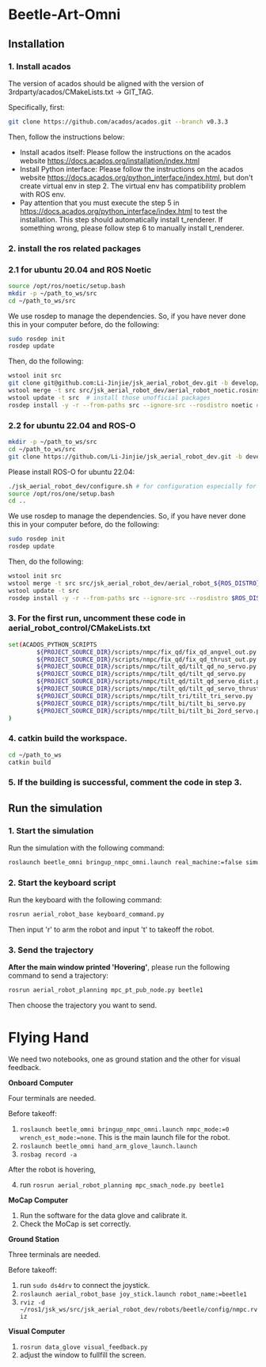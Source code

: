 # Beetle-Art-Omni

## Installation

### 1. Install acados

The version of acados should be aligned with the version of 3rdparty/acados/CMakeLists.txt -> GIT_TAG.

Specifically, first:

```bash
git clone https://github.com/acados/acados.git --branch v0.3.3
```

Then, follow the instructions below:

- Install acados itself: Please follow the instructions on the acados
  website https://docs.acados.org/installation/index.html
- Install Python interface: Please follow the instructions on the acados
  website https://docs.acados.org/python_interface/index.html, but don't create virtual env in step 2. The virtual env
  has compatibility problem with ROS env.
- Pay attention that you must execute the step 5 in https://docs.acados.org/python_interface/index.html to test the
  installation. This step should automatically install t_renderer. If something wrong, please follow step 6 to manually
  install t_renderer.

### 2. install the ros related packages

### 2.1 for ubuntu 20.04 and ROS Noetic

```bash
source /opt/ros/noetic/setup.bash
mkdir -p ~/path_to_ws/src
cd ~/path_to_ws/src
```

We use rosdep to manage the dependencies. So,
if you have never done this in your computer before, do the following:

```bash
sudo rosdep init
rosdep update
```

Then, do the following:

```bash
wstool init src
git clone git@github.com:Li-Jinjie/jsk_aerial_robot_dev.git -b develop/MPC_tilt_mt  # -b means the branch
wstool merge -t src src/jsk_aerial_robot_dev/aerial_robot_noetic.rosinstall
wstool update -t src  # install those unofficial packages
rosdep install -y -r --from-paths src --ignore-src --rosdistro noetic # install the dependencies, aka the packages in the package.xml
```

### 2.2 for ubuntu 22.04 and ROS-O

```bash
mkdir -p ~/path_to_ws/src
cd ~/path_to_ws/src
git clone https://github.com/Li-Jinjie/jsk_aerial_robot_dev.git -b develop/MPC_tilt_mt  # -b means the branch
```

Please install ROS-O for ubuntu 22.04:

```bash
./jsk_aerial_robot_dev/configure.sh # for configuration especially for ros-o in jammy
source /opt/ros/one/setup.bash
cd ..
```

We use rosdep to manage the dependencies. So,
if you have never done this in your computer before, do the following:

```bash
sudo rosdep init
rosdep update
```

Then, do the following:

```bash
wstool init src
wstool merge -t src src/jsk_aerial_robot_dev/aerial_robot_${ROS_DISTRO}.rosinstall
wstool update -t src
rosdep install -y -r --from-paths src --ignore-src --rosdistro $ROS_DISTRO
```

### 3. For the first run, uncomment these code in aerial_robot_control/CMakeLists.txt

```bash
set(ACADOS_PYTHON_SCRIPTS
        ${PROJECT_SOURCE_DIR}/scripts/nmpc/fix_qd/fix_qd_angvel_out.py
        ${PROJECT_SOURCE_DIR}/scripts/nmpc/fix_qd/fix_qd_thrust_out.py
        ${PROJECT_SOURCE_DIR}/scripts/nmpc/tilt_qd/tilt_qd_no_servo.py
        ${PROJECT_SOURCE_DIR}/scripts/nmpc/tilt_qd/tilt_qd_servo.py
        ${PROJECT_SOURCE_DIR}/scripts/nmpc/tilt_qd/tilt_qd_servo_dist.py
        ${PROJECT_SOURCE_DIR}/scripts/nmpc/tilt_qd/tilt_qd_servo_thrust_dist.py
        ${PROJECT_SOURCE_DIR}/scripts/nmpc/tilt_tri/tilt_tri_servo.py
        ${PROJECT_SOURCE_DIR}/scripts/nmpc/tilt_bi/tilt_bi_servo.py
        ${PROJECT_SOURCE_DIR}/scripts/nmpc/tilt_bi/tilt_bi_2ord_servo.py
)
```

### 4. catkin build the workspace.

```bash
cd ~/path_to_ws
catkin build
```

### 5. If the building is successful, comment the code in step 3.

## Run the simulation

### 1. Start the simulation

Run the simulation with the following command:

```bash
roslaunch beetle_omni bringup_nmpc_omni.launch real_machine:=false simulation:=True headless:=False nmpc_mode:=0
```

### 2. Start the keyboard script

Run the keyboard with the following command:

```bash
rosrun aerial_robot_base keyboard_command.py
```

Then input 'r' to arm the robot and input 't' to takeoff the robot.

### 3. Send the trajectory

**After the main window printed 'Hovering'**, please run the following command to send a trajectory:

```bash
rosrun aerial_robot_planning mpc_pt_pub_node.py beetle1
```

Then choose the trajectory you want to send.

# Flying Hand

We need two notebooks, one as ground station and the other for visual feedback.

**Onboard Computer**

Four terminals are needed.

Before takeoff:

1. `roslaunch beetle_omni bringup_nmpc_omni.launch nmpc_mode:=0 wrench_est_mode:=none`. This is the main launch file for
   the robot.
2. `roslaunch beetle_omni hand_arm_glove_launch.launch`
3. `rosbag record -a`

After the robot is hovering,

4. run `rosrun aerial_robot_planning mpc_smach_node.py beetle1`

**MoCap Computer**

1. Run the software for the data glove and calibrate it.
2. Check the MoCap is set correctly.

**Ground Station**

Three terminals are needed.

Before takeoff:

1. run `sudo ds4drv` to connect the joystick.
2. `roslaunch aerial_robot_base joy_stick.launch robot_name:=beetle1`
3. `rviz -d ~/ros1/jsk_ws/src/jsk_aerial_robot_dev/robots/beetle/config/nmpc.rviz`

**Visual Computer**

1. `rosrun data_glove visual_feedback.py`
2. adjust the window to fullfill the screen.